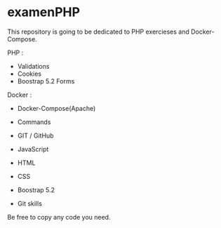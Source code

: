 # examenPHP


This repository is going to be dedicated to PHP exercieses and Docker-Compose. 

PHP :
 - Validations
 - Cookies
 - Boostrap 5.2 Forms
 
Docker :
  - Docker-Compose(Apache)
  - Commands
  - GIT / GitHub

  - JavaScript
  - HTML
  - CSS
  - Boostrap 5.2
  - Git skills
  
Be free to copy any code you need.
